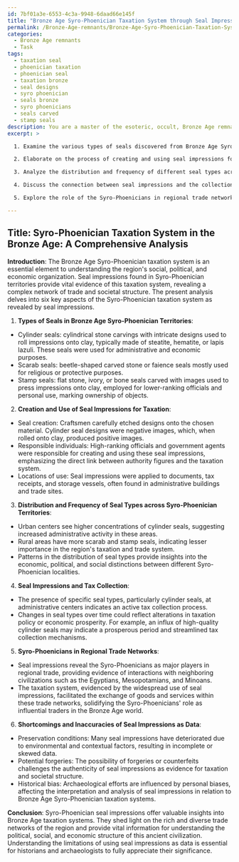 ```yaml
---
id: 7bf01a3e-6553-4c3a-9948-6daad66e145f
title: "Bronze Age Syro-Phoenician Taxation System through Seal Impressions"
permalink: /Bronze-Age-remnants/Bronze-Age-Syro-Phoenician-Taxation-System-through-Seal-Impressions/
categories:
  - Bronze Age remnants
  - Task
tags:
  - taxation seal
  - phoenician taxation
  - phoenician seal
  - taxation bronze
  - seal designs
  - syro phoenician
  - seals bronze
  - syro phoenicians
  - seals carved
  - stamp seals
description: You are a master of the esoteric, occult, Bronze Age remnants, you complete tasks to the absolute best of your ability, no matter if you think you were not trained to do the task specifically, you will attempt to do it anyways, since you have performed the tasks you are given with great mastery, accuracy, and deep understanding of what is requested. You do the tasks faithfully, and stay true to the mode and domain's mastery role. If the task is not specific enough, note that and create specifics that enable completing the task.
excerpt: >

  1. Examine the various types of seals discovered from Bronze Age Syro-Phoenician territories, categorizing them based on their designs, materials, and intended functions.

  2. Elaborate on the process of creating and using seal impressions for taxation purposes, including the steps involved in producing the seals, the individuals responsible for their creation and use, and the locations where these impressions were applied.

  3. Analyze the distribution and frequency of different seal types across different regions within the Syro-Phoenician realm, identifying patterns that may hint at economic, political, or social distinctions between these areas.

  4. Discuss the connection between seal impressions and the collection of taxes, specifically how the presence or absence of certain seal types could reflect changes in taxation policy or economic prosperity during the Bronze Age.

  5. Explore the role of the Syro-Phoenicians in regional trade networks and how their taxation system, as evidenced through seal impressions, may have influenced the exchange of goods and services with neighboring civilizations.

---
```


## Title: Syro-Phoenician Taxation System in the Bronze Age: A Comprehensive Analysis

**Introduction**: The Bronze Age Syro-Phoenician taxation system is an essential element to understanding the region's social, political, and economic organization. Seal impressions found in Syro-Phoenician territories provide vital evidence of this taxation system, revealing a complex network of trade and societal structure. The present analysis delves into six key aspects of the Syro-Phoenician taxation system as revealed by seal impressions.

1. **Types of Seals in Bronze Age Syro-Phoenician Territories**:

- Cylinder seals: cylindrical stone carvings with intricate designs used to roll impressions onto clay, typically made of steatite, hematite, or lapis lazuli. These seals were used for administrative and economic purposes.
- Scarab seals: beetle-shaped carved stone or faience seals mostly used for religious or protective purposes. 
- Stamp seals: flat stone, ivory, or bone seals carved with images used to press impressions onto clay, employed for lower-ranking officials and personal use, marking ownership of objects.
  
2. **Creation and Use of Seal Impressions for Taxation**:

- Seal creation: Craftsmen carefully etched designs onto the chosen material. Cylinder seal designs were negative images, which, when rolled onto clay, produced positive images.
- Responsible individuals: High-ranking officials and government agents were responsible for creating and using these seal impressions, emphasizing the direct link between authority figures and the taxation system.
- Locations of use: Seal impressions were applied to documents, tax receipts, and storage vessels, often found in administrative buildings and trade sites.

3. **Distribution and Frequency of Seal Types across Syro-Phoenician Territories**:

- Urban centers see higher concentrations of cylinder seals, suggesting increased administrative activity in these areas.
- Rural areas have more scarab and stamp seals, indicating lesser importance in the region's taxation and trade system.
- Patterns in the distribution of seal types provide insights into the economic, political, and social distinctions between different Syro-Phoenician localities.

4. **Seal Impressions and Tax Collection**:

- The presence of specific seal types, particularly cylinder seals, at administrative centers indicates an active tax collection process.
- Changes in seal types over time could reflect alterations in taxation policy or economic prosperity. For example, an influx of high-quality cylinder seals may indicate a prosperous period and streamlined tax collection mechanisms.

5. **Syro-Phoenicians in Regional Trade Networks**:

- Seal impressions reveal the Syro-Phoenicians as major players in regional trade, providing evidence of interactions with neighboring civilizations such as the Egyptians, Mesopotamians, and Minoans.
- The taxation system, evidenced by the widespread use of seal impressions, facilitated the exchange of goods and services within these trade networks, solidifying the Syro-Phoenicians' role as influential traders in the Bronze Age world.

6. **Shortcomings and Inaccuracies of Seal Impressions as Data**:

- Preservation conditions: Many seal impressions have deteriorated due to environmental and contextual factors, resulting in incomplete or skewed data.
- Potential forgeries: The possibility of forgeries or counterfeits challenges the authenticity of seal impressions as evidence for taxation and societal structure.
- Historical bias: Archaeological efforts are influenced by personal biases, affecting the interpretation and analysis of seal impressions in relation to Bronze Age Syro-Phoenician taxation systems.

**Conclusion**: Syro-Phoenician seal impressions offer valuable insights into Bronze Age taxation systems. They shed light on the rich and diverse trade networks of the region and provide vital information for understanding the political, social, and economic structure of this ancient civilization. Understanding the limitations of using seal impressions as data is essential for historians and archaeologists to fully appreciate their significance.
